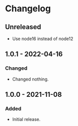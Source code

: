 # Changelog

## Unreleased

- Use node16 instead of node12

## 1.0.1 - 2022-04-16

### Changed

- Changed nothing.

## 1.0.0 - 2021-11-08

### Added

- Initial release.
